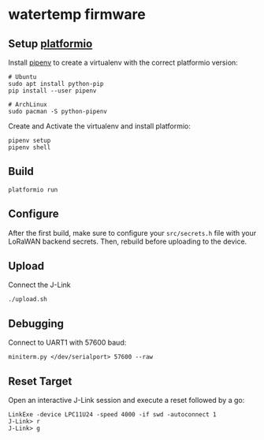 # watertemp firmware

## Setup [platformio](http://platformio.org)

Install [pipenv](https://github.com/pypa/pipenv) to create a virtualenv with
the correct platformio version:
```
# Ubuntu
sudo apt install python-pip
pip install --user pipenv

# ArchLinux
sudo pacman -S python-pipenv
```

Create and Activate the virtualenv and install platformio:
```
pipenv setup
pipenv shell
```

## Build

```
platformio run
```

## Configure

After the first build, make sure to configure your `src/secrets.h` file with
your LoRaWAN backend secrets. Then, rebuild before uploading to the device.

## Upload

Connect the J-Link

```
./upload.sh
```

## Debugging

Connect to UART1 with 57600 baud:

    miniterm.py </dev/serialport> 57600 --raw

## Reset Target

Open an interactive J-Link session and execute a reset followed by a go:
```
LinkExe -device LPC11U24 -speed 4000 -if swd -autoconnect 1
J-Link> r
J-Link> g
```
